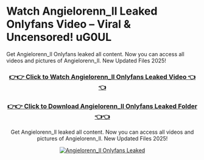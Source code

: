 # Watch Angielorenn_ll Leaked Onlyfans Video – Viral & Uncensored! uG0UL

Get Angielorenn_ll Onlyfans leaked all content. Now you can access all videos and pictures of Angielorenn_ll. New Updated Files 2025!  
<div align="center">
  
### [👉👉 Click to Watch Angielorenn_ll Onlyfans Leaked Video 👈👈](https://links2leaks.com?utm_source=angielorenn_ll&utm_medium=gitshort)  
### [👉👉 Click to Download Angielorenn_ll Onlyfans Leaked Folder 👈👈](https://links2leaks.com?utm_source=angielorenn_ll&utm_medium=gitshort)  

Get Angielorenn_ll leaked all content. Now you can access all videos and pictures of Angielorenn_ll. New Updated Files 2025!  

[![Angielorenn_ll Onlyfans Leaked](https://i.ibb.co/93hzkbrt/l2l.gif)](https://links2leaks.com?utm_source=angielorenn_ll&utm_medium=gitshort)  

</div>
